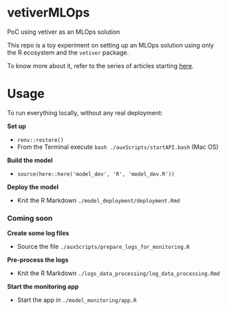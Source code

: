 # vetiverMLOps
PoC using vetiver as an MLOps solution

This repo is a toy experiment on setting up an MLOps solution using only the R ecosystem and the `vetiver` package.

To know more about it, refer to the series of articles starting [here](https://medium.com/@adrian.joseph/build-an-end-to-end-mlops-solution-with-vetiver-for-r-and-python-part-1-46f1c56e684).

# Usage

To run everything locally, without any real deployment:

**Set up**

* `renv::restore()`
* From the Terminal execute `bash ./auxScripts/startAPI.bash` (Mac OS)

**Build the model**

* `source(here::here('model_dev', 'R', 'model_dev.R'))`

**Deploy the model**

* Knit the R Markdown `./model_deployment/deployment.Rmd`

### Coming soon

**Create some log files**

* Source the file `./auxScripts/prepare_logs_for_monitoring.R`

**Pre-process the logs**

* Knit the R Markdown `./logs_data_processing/log_data_processing.Rmd`

**Start the monitoring app**

* Start the app in `./model_monitoring/app.R`
